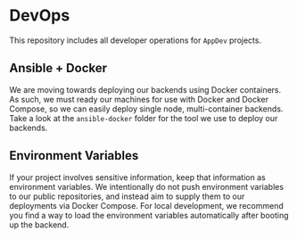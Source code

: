 # DevOps

This repository includes all developer operations for `AppDev` projects.

## Ansible + Docker

We are moving towards deploying our backends using Docker containers. As such, we must ready our machines for use with Docker and Docker Compose, so we can easily deploy single node, multi-container backends. Take a look at the `ansible-docker` folder for the tool we use to deploy our backends.

## Environment Variables

If your project involves sensitive information, keep that information as environment variables. We intentionally do not push environment variables to our public repositories, and instead aim to supply them to our deployments via Docker Compose. For local development, we recommend you find a way to load the environment variables automatically after booting up the backend.
